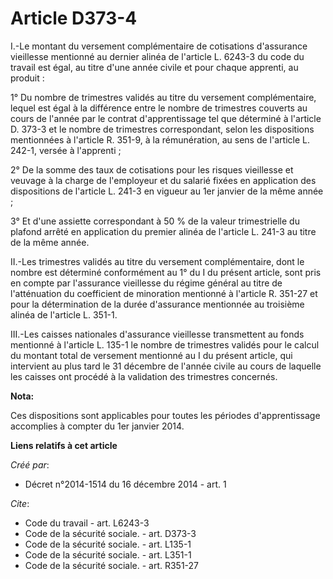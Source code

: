 # Article D373-4

I.-Le montant du versement complémentaire de cotisations d'assurance vieillesse mentionné au dernier alinéa de l'article L.
6243-3 du code du travail est égal, au titre d'une année civile et pour chaque apprenti, au produit : 

1° Du nombre de trimestres validés au titre du versement complémentaire, lequel est égal à la différence entre le nombre de
trimestres couverts au cours de l'année par le contrat d'apprentissage tel que déterminé à l'article D. 373-3 et le nombre de
trimestres correspondant, selon les dispositions mentionnées à l'article R. 351-9, à la rémunération, au sens de l'article L.
242-1, versée à l'apprenti ; 

2° De la somme des taux de cotisations pour les risques vieillesse et veuvage à la charge de l'employeur et du salarié fixées
en application des dispositions de l'article L. 241-3 en vigueur au 1er janvier de la même année ; 

3° Et d'une assiette correspondant à 50 % de la valeur trimestrielle du plafond arrêté en application du premier alinéa de
l'article L. 241-3 au titre de la même année. 

II.-Les trimestres validés au titre du versement complémentaire, dont le nombre est déterminé conformément au 1° du I du
présent article, sont pris en compte par l'assurance vieillesse du régime général au titre de l'atténuation du coefficient de
minoration mentionné à l'article R. 351-27 et pour la détermination de la durée d'assurance mentionnée au troisième alinéa de
l'article L. 351-1. 

III.-Les caisses nationales d'assurance vieillesse transmettent au fonds mentionné à l'article L. 135-1 le nombre de
trimestres validés pour le calcul du montant total de versement mentionné au I du présent article, qui intervient au plus
tard le 31 décembre de l'année civile au cours de laquelle les caisses ont procédé à la validation des trimestres concernés.

**Nota:**

Ces dispositions sont applicables pour toutes les périodes d'apprentissage accomplies à compter du 1er janvier 2014.

**Liens relatifs à cet article**

_Créé par_:

  - Décret n°2014-1514 du 16 décembre 2014 - art. 1

_Cite_:

  - Code du travail - art. L6243-3
  - Code de la sécurité sociale. - art. D373-3
  - Code de la sécurité sociale. - art. L135-1
  - Code de la sécurité sociale. - art. L351-1
  - Code de la sécurité sociale. - art. R351-27
